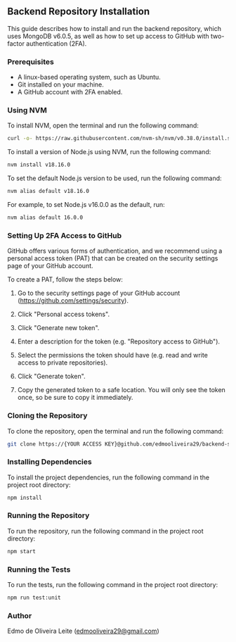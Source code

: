 ## Backend Repository Installation

This guide describes how to install and run the backend repository, which uses MongoDB v6.0.5, as well as how to set up access to GitHub with two-factor authentication (2FA).

### Prerequisites

- A linux-based operating system, such as Ubuntu.
- Git installed on your machine.
- A GitHub account with 2FA enabled.

### Using NVM

To install NVM, open the terminal and run the following command:

```sh
curl -o- https://raw.githubusercontent.com/nvm-sh/nvm/v0.38.0/install.sh | bash
```

To install a version of Node.js using NVM, run the following command:

```sh
nvm install v18.16.0
```

To set the default Node.js version to be used, run the following command:

```sh
nvm alias default v18.16.0
```

For example, to set Node.js v16.0.0 as the default, run:

```sh
nvm alias default 16.0.0
```

### Setting Up 2FA Access to GitHub

GitHub offers various forms of authentication, and we recommend using a personal access token (PAT) that can be created on the security settings page of your GitHub account.

To create a PAT, follow the steps below:

1. Go to the security settings page of your GitHub account (https://github.com/settings/security).

2. Click "Personal access tokens".

3. Click "Generate new token".

4. Enter a description for the token (e.g. "Repository access to GitHub").

5. Select the permissions the token should have (e.g. read and write access to private repositories).

6. Click "Generate token".

7. Copy the generated token to a safe location. You will only see the token once, so be sure to copy it immediately.

### Cloning the Repository

To clone the repository, open the terminal and run the following command:

```sh
git clone https://{YOUR ACCESS KEY}@github.com/edmooliveira29/backend-system.git
```

### Installing Dependencies

To install the project dependencies, run the following command in the project root directory:

```sh
npm install
```

### Running the Repository

To run the repository, run the following command in the project root directory:

```sh
npm start
```

### Running the Tests

To run the tests, run the following command in the project root directory:

```sh
npm run test:unit
```

### Author
Edmo de Oliveira Leite (edmooliveira29@gmail.com)